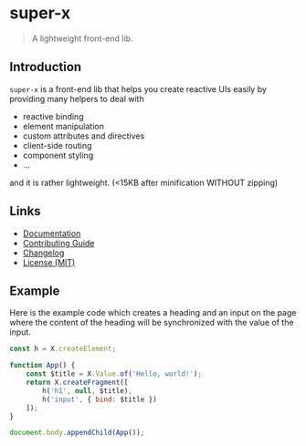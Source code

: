 # super-x

> A lightweight front-end lib.

## Introduction

`super-x` is a front-end lib that helps you create reactive UIs easily by providing many helpers to deal with

- reactive binding
- element manipulation
- custom attributes and directives
- client-side routing
- component styling
- ...

and it is rather lightweight. (<15KB after minification WITHOUT zipping)

## Links

- [Documentation](https://github.com/huang2002/super-x/wiki)
- [Contributing Guide](./CONTRIBUTING.md)
- [Changelog](./CHANGELOG.md)
- [License (MIT)](./LICENSE)

## Example

Here is the example code which creates a heading and an input on the page where the content of the heading will be synchronized with the value of the input.

```js
const h = X.createElement;

function App() {
    const $title = X.Value.of('Hello, world!');
    return X.createFragment([
        h('h1', null, $title),
        h('input', { bind: $title })
    ]);
}

document.body.appendChild(App());
```
